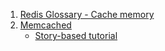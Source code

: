 1. [Redis Glossary - Cache memory](https://redis.io/glossary/cache-memory/)
2. [Memcached](https://github.com/memcached/memcached/wiki)
    - [Story-based tutorial](https://github.com/memcached/memcached/wiki/TutorialCachingStory)
